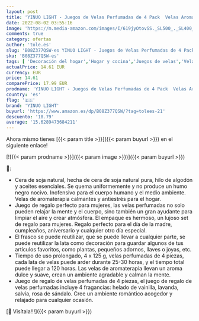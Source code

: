 ```yaml
---
layout: post
title: 'YINUO LIGHT - Juegos de Velas Perfumadas de 4 Pack  Velas Aromáticas de Regalo  4 x 4 4 Oz  Regalo para Aliviar el Estrés de las Mujeres  Juego de Regalo para Aniversario  Navidad  Día de la Madre  Baño  Yoga'
date: 2022-08-02 03:55:16
image: 'https://m.media-amazon.com/images/I/619jyOtovSS._SL500_._SL400_.jpg'
comments: true
category: ofertas
author: 'tole.es'
slug: 'B08Z377QSW-es YINUO LIGHT - Juegos de Velas Perfumadas de 4 Pack Velas...'
sku: 'B08Z377QSW-es'
tags: [ 'Decoración del hogar','Hogar y cocina','Juegos de velas','Velas','Velas y candelabros','navidad','yinuo light','🇪🇸', ]
actualPrice: 14.61 EUR
currency: EUR
price: 14.61
comparePrice: 17.99 EUR
prodname: 'YINUO LIGHT - Juegos de Velas Perfumadas de 4 Pack  Velas Aromáticas de Regalo  4 x 4 4 Oz  Regalo para Aliviar el Estrés de las Mujeres  Juego de Regalo para Aniversario  Navidad  Día de la Madre  Baño  Yoga'
country: 'es'
flag: '🇪🇸'
brand: 'YINUO LIGHT'
buyurl: 'https://www.amazon.es/dp/B08Z377QSW/?tag=tolees-21'
descuento: '18.79'
average: '15.6289473684211'
---
```


Ahora mismo tienes [{{< param title >}}]({{< param buyurl >}}) en el siguiente enlace!

[![{{< param prodname >}}]({{< param image >}})]({{< param buyurl >}})

🔎:

- Cera de soja natural, hecha de cera de soja natural pura, hilo de algodón y aceites esenciales. Se quema uniformemente y no produce un humo negro nocivo. Inofensivo para el cuerpo humano y el medio ambiente. Velas de aromaterapia calmantes y antiestrés para el hogar.
- Juego de regalo perfecto para mujeres, las velas perfumadas no solo pueden relajar la mente y el cuerpo, sino también un gran ayudante para limpiar el aire y crear atmósfera. El empaque es hermoso, un lujoso set de regalo para mujeres. Regalo perfecto para el día de la madre, cumpleaños, aniversario y cualquier otro día especial.
- El frasco se puede reutilizar, que se puede llevar a cualquier parte, se puede reutilizar la lata como decoración para guardar algunos de tus artículos favoritos, como plantas, pequeños adornos, llaves o joyas, etc.
- Tiempo de uso prolongado, 4 x 125 g, velas perfumadas de 4 piezas, cada lata de velas puede arder durante 25-30 horas, y el tiempo total puede llegar a 120 horas. Las velas de aromaterapia llevan un aroma dulce y suave, crean un ambiente agradable y calman la mente.
- Juego de regalo de velas perfumadas de 4 piezas, el juego de regalo de velas perfumadas incluye 4 fragancias: helado de vainilla, lavanda, salvia, rosa de sándalo. Cree un ambiente romántico acogedor y relajado para cualquier ocasión.

[🛒 Visítala!!!]({{< param buyurl >}})

